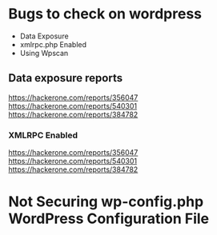 # Bugs to check on wordpress
- Data Exposure
- xmlrpc.php Enabled
- Using Wpscan

## Data exposure reports
https://hackerone.com/reports/356047
https://hackerone.com/reports/540301 
https://hackerone.com/reports/384782

### XMLRPC Enabled 
https://hackerone.com/reports/356047 
https://hackerone.com/reports/540301 
https://hackerone.com/reports/384782

# Not Securing wp-config.php WordPress Configuration File


